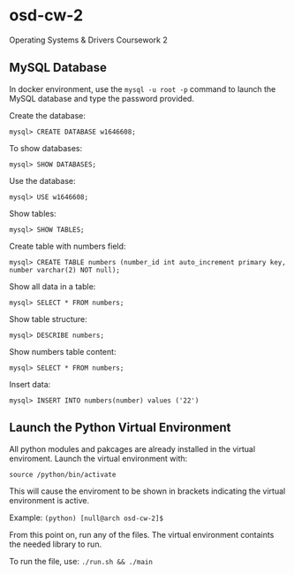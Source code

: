 # osd-cw-2
Operating Systems &amp; Drivers Coursework 2

## MySQL Database

In docker environment, use the ```mysql -u root -p``` command to launch the MySQL database and type the password provided.

Create the database:

```mysql> CREATE DATABASE w1646608;```

To show databases:

```mysql> SHOW DATABASES;```

Use the database:

```mysql> USE w1646608;```

Show tables: 

```mysql> SHOW TABLES;```

Create table with numbers field:

```mysql> CREATE TABLE numbers (number_id int auto_increment primary key, number varchar(2) NOT null);```

Show all data in a table:

```mysql> SELECT * FROM numbers;```

Show table structure:

```mysql> DESCRIBE numbers;```

Show numbers table content:

```mysql> SELECT * FROM numbers;```

Insert data:

```mysql> INSERT INTO numbers(number) values ('22')```


## Launch the Python Virtual Environment

All python modules and pakcages are already installed in the virtual enviroment. Launch the virtual environment with:

```source /python/bin/activate```

This will cause the enviroment to be shown in brackets indicating the virtual environment is active.

Example: ```(python) [null@arch osd-cw-2]$```

From this point on, run any of the files. The virtual environment containts the needed library to run.

To run the file, use: ```./run.sh && ./main```


